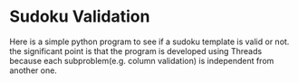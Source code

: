 # Sudoku Validation
Here is a simple python program to see if a sudoku template is valid or not.
the significant point is that the program is developed using Threads because each subproblem(e.g. column validation) is 
independent from another one.
